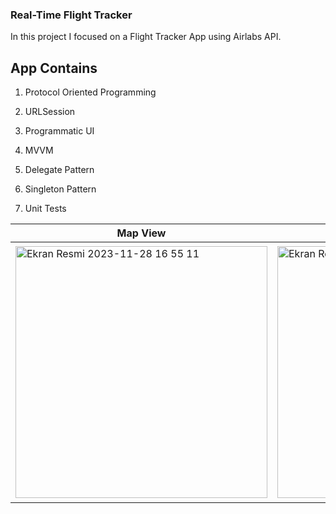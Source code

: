 ### Real-Time Flight Tracker
In this project I focused on a Flight Tracker App using Airlabs API.


## App Contains
1. Protocol Oriented Programming
2. URLSession
3. Programmatic UI
4. MVVM
5. Delegate Pattern

6. Singleton Pattern
7. Unit Tests

| Map View | List View | Serch Screen | Detail Screen | Detail Screen 2|
| -------- | --------- | ------------ | ------------- | ---------------|
|<img width="403" alt="Ekran Resmi 2023-11-28 16 55 11" src="https://github.com/MehmetKaan96/Flight-Tracker/assets/94564308/0189ed7c-eecb-4d06-aea7-6e661baf7f0d"> |<img width="403" alt="Ekran Resmi 2023-11-28 16 55 34" src="https://github.com/MehmetKaan96/Flight-Tracker/assets/94564308/561cf6af-883c-4871-b961-af6c79fbef14">  |<img width="385" alt="Ekran Resmi 2023-11-28 16 55 50" src="https://github.com/MehmetKaan96/Flight-Tracker/assets/94564308/99d50d34-19a4-4b96-a724-36f215d2046e"> | <img width="394" alt="Ekran Resmi 2023-11-28 16 56 11" src="https://github.com/MehmetKaan96/Flight-Tracker/assets/94564308/796aca94-d025-4ae3-a403-66d7f5766306"> | <img width="410" alt="Ekran Resmi 2023-11-28 16 56 24" src="https://github.com/MehmetKaan96/Flight-Tracker/assets/94564308/ab397c7d-0f70-48ff-8fdc-ec0eb9e0e549"> |
